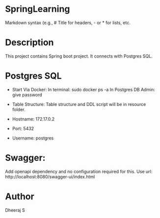 # SpringLearning
Markdown syntax (e.g., # Title for headers, - or * for lists, etc.

# Description
This project contains Spring boot project.
It connects with Postgres SQL.


# Postgres SQL
* Start Via Docker: 
In terminal: sudo docker ps -a
In Postgres DB Admin: give password

* Table Structure:
Table structure and DDL script will be in resource folder.
* Hostname: 172.17.0.2
* Port: 5432
* Username: postgres

# Swagger:
Add openapi dependency and no configuration required for this. 
Use url: http://localhost:8080/swagger-ui/index.html


# Author
Dheeraj S